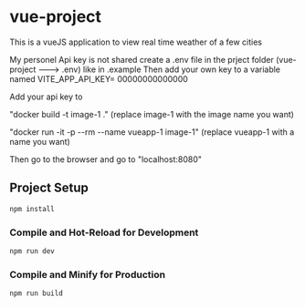# vue-project

This is a vueJS application to view real time weather of a few cities


My personel Api key is not shared 
create a .env file in the prject folder (vue-project  ---> .env) like in .example
Then add your own key to a variable named 
VITE_APP_API_KEY= 00000000000000

Add your api key to



"docker build -t image-1 ."
(replace image-1 with the image name you want)

"docker run -it -p --rm --name vueapp-1 image-1"
(replace vueapp-1 with a name you want)

Then go to the browser and go to "localhost:8080" 

## Project Setup

```sh
npm install
```

### Compile and Hot-Reload for Development

```sh
npm run dev
```

### Compile and Minify for Production

```sh
npm run build
```
